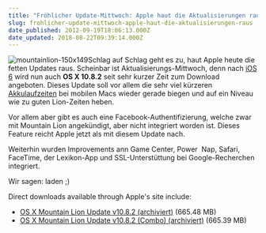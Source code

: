 ```yaml
---
title: "Fröhlicher Update-Mittwoch: Apple haut die Aktualisierungen raus: OS X 10.8.2 ist da"
slug: frohlicher-update-mittwoch-apple-haut-die-aktualisierungen-raus
date_published: 2012-09-19T18:06:13.000Z
date_updated: 2018-08-22T09:39:14.000Z
---
```


![mountainlion-150x149](//picdump.thafaker.de/2012/09/mountainlion-150x149-100x100.png)Schlag auf Schlag geht es zu, haut Apple heute die fetten Updates raus. Scheinbar ist Aktualisierungs-Mittwoch, denn nach [iOS 6](__GHOST_URL__/apple-gibt-ios-6-frei/) wird nun auch **OS X 10.8.2** seit sehr kurzer Zeit zum Download angeboten. Dieses Update soll vor allem die sehr viel kürzeren [Akkulaufzeiten](__GHOST_URL__/os-x-10-8-2-soll-die-batterielaufzeit-wieder-auf-lion-niveau-bringen/) bei mobilen Macs wieder gerade biegen und auf ein Niveau wie zu guten Lion-Zeiten heben. 

Vor allem aber gibt es auch eine Facebook-Authentifizierung, welche zwar mit Mountain Lion angekündigt, aber nicht integriert worden ist. Dieses Feature reicht Apple jetzt als mit diesem Update nach.

Weiterhin wurden Improvements ann Game Center, Power  Nap, Safari, FaceTime, der Lexikon-App und SSL-Unterstüttung bei Google-Recherchen integriert.

Wir sagen: laden ;)

Direct downloads available through Apple's site include:

- [OS X Mountain Lion Update v10.8.2 (archiviert)](http://web.archive.org/web/20120922024339/http://support.apple.com:80/kb/DL1580) (665.48 MB)
- [OS X Mountain Lion Update v10.8.2 (Combo) (archiviert)](http://web.archive.org/web/20120922012407/http://support.apple.com:80/kb/DL1581) (665.39 MB)
